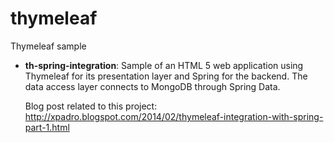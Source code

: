 thymeleaf
=========

Thymeleaf sample

- <b>th-spring-integration</b>: Sample of an HTML 5 web application using Thymeleaf for its presentation layer and Spring for the backend. The data access layer connects to MongoDB through Spring Data.

  Blog post related to this project:
  http://xpadro.blogspot.com/2014/02/thymeleaf-integration-with-spring-part-1.html

